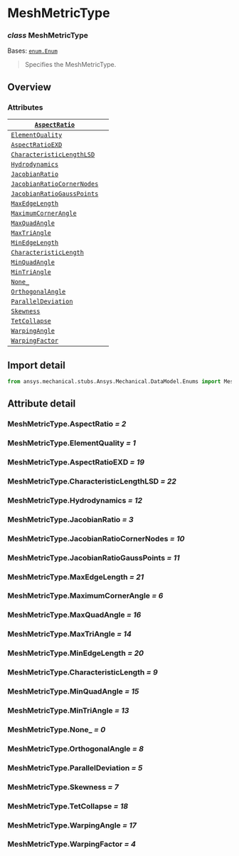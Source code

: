 # MeshMetricType

### *class* MeshMetricType

Bases: [`enum.Enum`](https://docs.python.org/3/library/enum.html#enum.Enum)

> Specifies the MeshMetricType.

> <!-- !! processed by numpydoc !! -->

## Overview

### Attributes

| [`AspectRatio`](#MeshMetricType.AspectRatio)                           |    |
|------------------------------------------------------------------------|----|
| [`ElementQuality`](#MeshMetricType.ElementQuality)                     |    |
| [`AspectRatioEXD`](#MeshMetricType.AspectRatioEXD)                     |    |
| [`CharacteristicLengthLSD`](#MeshMetricType.CharacteristicLengthLSD)   |    |
| [`Hydrodynamics`](#MeshMetricType.Hydrodynamics)                       |    |
| [`JacobianRatio`](#MeshMetricType.JacobianRatio)                       |    |
| [`JacobianRatioCornerNodes`](#MeshMetricType.JacobianRatioCornerNodes) |    |
| [`JacobianRatioGaussPoints`](#MeshMetricType.JacobianRatioGaussPoints) |    |
| [`MaxEdgeLength`](#MeshMetricType.MaxEdgeLength)                       |    |
| [`MaximumCornerAngle`](#MeshMetricType.MaximumCornerAngle)             |    |
| [`MaxQuadAngle`](#MeshMetricType.MaxQuadAngle)                         |    |
| [`MaxTriAngle`](#MeshMetricType.MaxTriAngle)                           |    |
| [`MinEdgeLength`](#MeshMetricType.MinEdgeLength)                       |    |
| [`CharacteristicLength`](#MeshMetricType.CharacteristicLength)         |    |
| [`MinQuadAngle`](#MeshMetricType.MinQuadAngle)                         |    |
| [`MinTriAngle`](#MeshMetricType.MinTriAngle)                           |    |
| [`None_`](#MeshMetricType.None_)                                       |    |
| [`OrthogonalAngle`](#MeshMetricType.OrthogonalAngle)                   |    |
| [`ParallelDeviation`](#MeshMetricType.ParallelDeviation)               |    |
| [`Skewness`](#MeshMetricType.Skewness)                                 |    |
| [`TetCollapse`](#MeshMetricType.TetCollapse)                           |    |
| [`WarpingAngle`](#MeshMetricType.WarpingAngle)                         |    |
| [`WarpingFactor`](#MeshMetricType.WarpingFactor)                       |    |

## Import detail

```python
from ansys.mechanical.stubs.Ansys.Mechanical.DataModel.Enums import MeshMetricType
```

## Attribute detail

### MeshMetricType.AspectRatio *= 2*

### MeshMetricType.ElementQuality *= 1*

### MeshMetricType.AspectRatioEXD *= 19*

### MeshMetricType.CharacteristicLengthLSD *= 22*

### MeshMetricType.Hydrodynamics *= 12*

### MeshMetricType.JacobianRatio *= 3*

### MeshMetricType.JacobianRatioCornerNodes *= 10*

### MeshMetricType.JacobianRatioGaussPoints *= 11*

### MeshMetricType.MaxEdgeLength *= 21*

### MeshMetricType.MaximumCornerAngle *= 6*

### MeshMetricType.MaxQuadAngle *= 16*

### MeshMetricType.MaxTriAngle *= 14*

### MeshMetricType.MinEdgeLength *= 20*

### MeshMetricType.CharacteristicLength *= 9*

### MeshMetricType.MinQuadAngle *= 15*

### MeshMetricType.MinTriAngle *= 13*

### MeshMetricType.None_ *= 0*

### MeshMetricType.OrthogonalAngle *= 8*

### MeshMetricType.ParallelDeviation *= 5*

### MeshMetricType.Skewness *= 7*

### MeshMetricType.TetCollapse *= 18*

### MeshMetricType.WarpingAngle *= 17*

### MeshMetricType.WarpingFactor *= 4*

